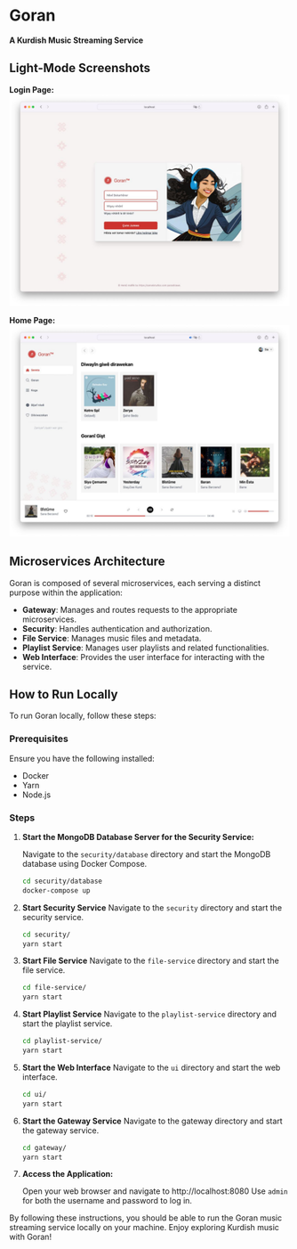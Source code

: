 # Goran

**A Kurdish Music Streaming Service**

## Light-Mode Screenshots

**Login Page:**
![Login Page](./docs/login-page.jpg)

**Home Page:**
![Home Page](./docs/home-page.jpg)

## Microservices Architecture

Goran is composed of several microservices, each serving a distinct purpose within the application:

- **Gateway**: Manages and routes requests to the appropriate microservices.
- **Security**: Handles authentication and authorization.
- **File Service**: Manages music files and metadata.
- **Playlist Service**: Manages user playlists and related functionalities.
- **Web Interface**: Provides the user interface for interacting with the service.

## How to Run Locally

To run Goran locally, follow these steps:

### Prerequisites

Ensure you have the following installed:
- Docker
- Yarn
- Node.js

### Steps

1. **Start the MongoDB Database Server for the Security Service:**

   Navigate to the `security/database` directory and start the MongoDB database using Docker Compose.

   ```sh
   cd security/database
   docker-compose up

2. **Start Security Service**
Navigate to the `security` directory and start the security service.


    ```sh
    cd security/
    yarn start
    ```

3. **Start File Service**
Navigate to the `file-service` directory and start the file service.

    ```sh
    cd file-service/
    yarn start
    ```

4. **Start Playlist Service**
Navigate to the `playlist-service` directory and start the playlist service.


    ```sh
    cd playlist-service/
    yarn start
    ```

5. **Start the Web Interface**
Navigate to the `ui` directory and start the web interface.

    ```sh
    cd ui/
    yarn start
    ```

6. **Start the Gateway Service**
Navigate to the gateway directory and start the gateway service.

    ```sh
    cd gateway/
    yarn start
    ```

7. **Access the Application:**
    
    Open your web browser and navigate to http://localhost:8080
    Use `admin` for both the username and password to log in.

By following these instructions, you should be able to run the Goran music streaming service locally on your machine. Enjoy exploring Kurdish music with Goran!
